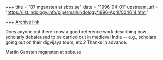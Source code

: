 +++
title = "07 mgansten at sbbs.se"
date = "1996-04-01"
upstream_url = "https://list.indology.info/pipermail/indology/1996-April/004614.html"

+++
[Archive link](https://list.indology.info/pipermail/indology/1996-April/004614.html)

Does anyone out there know a good reference work describing how scholarly
debateused to be carried out in medieval India -- e.g., scholars going out
on their digvijaya tours, etc.? Thanks in advance.

Martin Gansten
mgansten at sbbs.se






